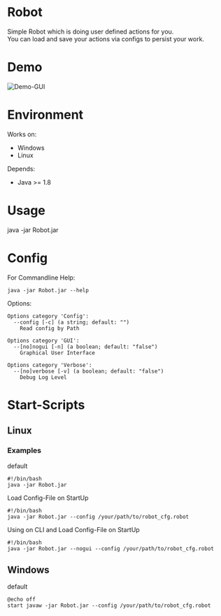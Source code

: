 # Robot

Simple Robot which is doing user defined actions for you. <br>
You can load and save your actions via configs to persist your work.


# Demo
![Demo-GUI](https://github.com/fo0/Robot/blob/master/Robot/files/demo-gui-v0-7-3.gif)

# Environment
Works on:
  - Windows
  - Linux
  
Depends:
  - Java >= 1.8

# Usage

  java -jar Robot.jar 
  
  
# Config
For Commandline Help:

    java -jar Robot.jar --help

Options:

    Options category 'Config':
      --config [-c] (a string; default: "")
        Read config by Path

    Options category 'GUI':
      --[no]nogui [-n] (a boolean; default: "false")
        Graphical User Interface

    Options category 'Verbose':
      --[no]verbose [-v] (a boolean; default: "false")
        Debug Log Level

# Start-Scripts

## Linux

### Examples
default


    #!/bin/bash
    java -jar Robot.jar

Load Config-File on StartUp


    #!/bin/bash
    java -jar Robot.jar --config /your/path/to/robot_cfg.robot

Using on CLI and Load Config-File on StartUp


    #!/bin/bash
    java -jar Robot.jar --nogui --config /your/path/to/robot_cfg.robot
    
## Windows
default

    @echo off
    start javaw -jar Robot.jar --config /your/path/to/robot_cfg.robot
